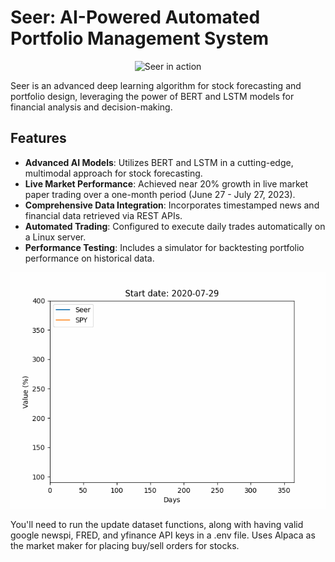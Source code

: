 # Seer: AI-Powered Automated Portfolio Management System

<p align="center">
  <img src="path_to_your_main_gif.gif" alt="Seer in action">
</p>

Seer is an advanced deep learning algorithm for stock forecasting and portfolio design, leveraging the power of BERT and LSTM models for financial analysis and decision-making.

## Features

- **Advanced AI Models**: Utilizes BERT and LSTM in a cutting-edge, multimodal approach for stock forecasting.
- **Live Market Performance**: Achieved near 20% growth in live market paper trading over a one-month period (June 27 - July 27, 2023).
- **Comprehensive Data Integration**: Incorporates timestamped news and financial data retrieved via REST APIs.
- **Automated Trading**: Configured to execute daily trades automatically on a Linux server.
- **Performance Testing**: Includes a simulator for backtesting portfolio performance on historical data.
<p align="center">
  <img src="animations/animationLong1.gif" alt="Seer performance visualization">
</p>
You'll need to run the update dataset functions, along with having valid google newspi, FRED, and yfinance API keys in a .env file. Uses Alpaca as the market maker for placing buy/sell orders for stocks.
